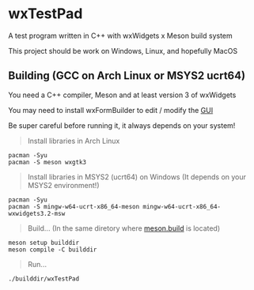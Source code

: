 # wxTestPad

A test program written in C++ with wxWidgets x Meson build system

This project should be work on Windows, Linux, and hopefully MacOS

## Building (GCC on Arch Linux or MSYS2 ucrt64)

You need a C++ compiler, Meson and at least version 3 of wxWidgets

You may need to install wxFormBuilder to edit / modify the [GUI](/gui/buildergen/wxTpGUI.fbp)

Be super careful before running it, it always depends on your system!

> Install libraries in Arch Linux
```console
pacman -Syu
pacman -S meson wxgtk3
```

> Install libraries in MSYS2 (ucrt64) on Windows (It depends on your MSYS2 environment!)
```console
pacman -Syu
pacman -S mingw-w64-ucrt-x86_64-meson mingw-w64-ucrt-x86_64-wxwidgets3.2-msw
```

> Build... (In the same diretory where [meson.build](/meson.build) is located)
```console
meson setup builddir
meson compile -C builddir
```

> Run...
```console
./builddir/wxTestPad
```
